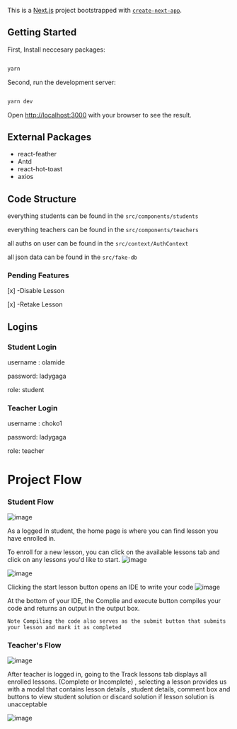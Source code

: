This is a [Next.js](https://nextjs.org/) project bootstrapped with [`create-next-app`](https://github.com/vercel/next.js/tree/canary/packages/create-next-app).

## Getting Started

First, Install neccesary packages:

```bash

yarn

```

Second, run the development server:

```bash

yarn dev

```

Open [http://localhost:3000](http://localhost:3000) with your browser to see the result.

## External Packages

- react-feather
- Antd
- react-hot-toast
- axios

## Code Structure

everything students can be found in the `src/components/students`

everything teachers can be found in the `src/components/teachers`

all auths on user can be found in the `src/context/AuthContext`

all json data can be found in the `src/fake-db`

### Pending Features

[x] -Disable Lesson

[x] -Retake Lesson


## Logins

### Student Login
username : olamide

password: ladygaga

role: student

### Teacher Login

username : choko1

password: ladygaga

role: teacher

# Project Flow

### Student Flow

![image](https://github.com/tylerjusfly/CHF_TASKS/assets/53145644/1a09d9ba-56f8-4adc-b0ad-5edee7b09233)

As a logged In student, the home page is where you can find lesson you have enrolled in.

To enroll for a new lesson, you can click on the available lessons tab and click on any lessons you'd like to start.
![image](https://github.com/tylerjusfly/CHF_TASKS/assets/53145644/d0b81734-f8e8-4d34-b914-9c782c343404)

![image](https://github.com/tylerjusfly/CHF_TASKS/assets/53145644/52d961ea-8cb8-4af9-abe5-1999edbc9968)

Clicking the start lesson button opens an IDE to write your code
![image](https://github.com/tylerjusfly/CHF_TASKS/assets/53145644/1b433b58-80ca-4337-8734-8c4e13e0be0b)

At the bottom of your IDE, the Complie and execute button compiles your code and returns an output in the output box.

`Note Compiling the code also serves as the submit button that submits your lesson and mark it as completed`

### Teacher's Flow

![image](https://github.com/tylerjusfly/CHF_TASKS/assets/53145644/c0312b73-8641-4443-b4a5-24e26fe9e272)

After teacher is logged in, going to the Track lessons tab displays all enrolled lessons. (Complete or Incomplete) , selecting a lesson provides us with a modal that contains lesson details , student details, comment box and buttons to view student solution or discard solution if lesson solution is unacceptable

![image](https://github.com/tylerjusfly/CHF_TASKS/assets/53145644/950fe614-68eb-4514-9b8e-a896b08cc1e6)

